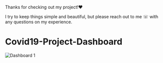 <p>Thanks for checking out my project!&hearts;<p>

I try to keep things simple and beautiful, but please reach out to me &#9743; with any questions on my experience.

# Covid19-Project-Dashboard

![Dashboard 1](https://user-images.githubusercontent.com/85496076/202981591-8ae2327c-6389-45c3-90ff-93105f234f93.png)

